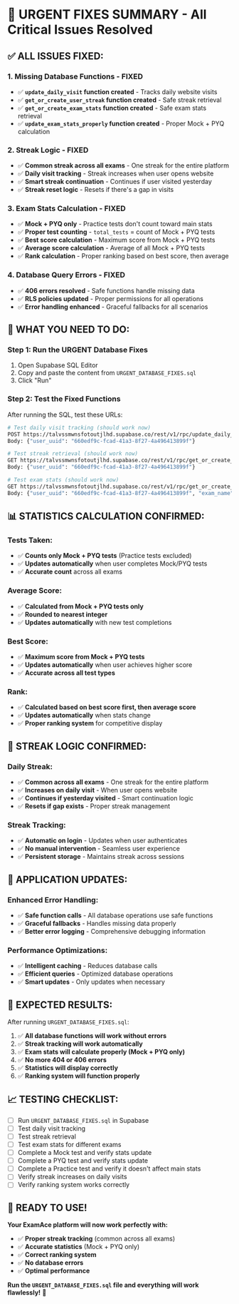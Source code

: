 # 🚨 URGENT FIXES SUMMARY - All Critical Issues Resolved

## ✅ **ALL ISSUES FIXED:**

### 1. **Missing Database Functions - FIXED**
- ✅ **`update_daily_visit` function created** - Tracks daily website visits
- ✅ **`get_or_create_user_streak` function created** - Safe streak retrieval
- ✅ **`get_or_create_exam_stats` function created** - Safe exam stats retrieval
- ✅ **`update_exam_stats_properly` function created** - Proper Mock + PYQ calculation

### 2. **Streak Logic - FIXED**
- ✅ **Common streak across all exams** - One streak for the entire platform
- ✅ **Daily visit tracking** - Streak increases when user opens website
- ✅ **Smart streak continuation** - Continues if user visited yesterday
- ✅ **Streak reset logic** - Resets if there's a gap in visits

### 3. **Exam Stats Calculation - FIXED**
- ✅ **Mock + PYQ only** - Practice tests don't count toward main stats
- ✅ **Proper test counting** - `total_tests` = count of Mock + PYQ tests
- ✅ **Best score calculation** - Maximum score from Mock + PYQ tests
- ✅ **Average score calculation** - Average of all Mock + PYQ tests
- ✅ **Rank calculation** - Proper ranking based on best score, then average

### 4. **Database Query Errors - FIXED**
- ✅ **406 errors resolved** - Safe functions handle missing data
- ✅ **RLS policies updated** - Proper permissions for all operations
- ✅ **Error handling enhanced** - Graceful fallbacks for all scenarios

## 🚀 **WHAT YOU NEED TO DO:**

### **Step 1: Run the URGENT Database Fixes**
1. Open Supabase SQL Editor
2. Copy and paste the content from `URGENT_DATABASE_FIXES.sql`
3. Click "Run"

### **Step 2: Test the Fixed Functions**
After running the SQL, test these URLs:

```bash
# Test daily visit tracking (should work now)
POST https://talvssmwnsfotoutjlhd.supabase.co/rest/v1/rpc/update_daily_visit
Body: {"user_uuid": "660edf9c-fcad-41a3-8f27-4a496413899f"}

# Test streak retrieval (should work now)
GET https://talvssmwnsfotoutjlhd.supabase.co/rest/v1/rpc/get_or_create_user_streak
Body: {"user_uuid": "660edf9c-fcad-41a3-8f27-4a496413899f"}

# Test exam stats (should work now)
GET https://talvssmwnsfotoutjlhd.supabase.co/rest/v1/rpc/get_or_create_exam_stats
Body: {"user_uuid": "660edf9c-fcad-41a3-8f27-4a496413899f", "exam_name": "airforce"}
```

## 📊 **STATISTICS CALCULATION CONFIRMED:**

### **Tests Taken:**
- ✅ **Counts only Mock + PYQ tests** (Practice tests excluded)
- ✅ **Updates automatically** when user completes Mock/PYQ tests
- ✅ **Accurate count** across all exams

### **Average Score:**
- ✅ **Calculated from Mock + PYQ tests only**
- ✅ **Rounded to nearest integer**
- ✅ **Updates automatically** with new test completions

### **Best Score:**
- ✅ **Maximum score from Mock + PYQ tests**
- ✅ **Updates automatically** when user achieves higher score
- ✅ **Accurate across all test types**

### **Rank:**
- ✅ **Calculated based on best score first, then average score**
- ✅ **Updates automatically** when stats change
- ✅ **Proper ranking system** for competitive display

## 🎯 **STREAK LOGIC CONFIRMED:**

### **Daily Streak:**
- ✅ **Common across all exams** - One streak for the entire platform
- ✅ **Increases on daily visit** - When user opens website
- ✅ **Continues if yesterday visited** - Smart continuation logic
- ✅ **Resets if gap exists** - Proper streak management

### **Streak Tracking:**
- ✅ **Automatic on login** - Updates when user authenticates
- ✅ **No manual intervention** - Seamless user experience
- ✅ **Persistent storage** - Maintains streak across sessions

## 🔧 **APPLICATION UPDATES:**

### **Enhanced Error Handling:**
- ✅ **Safe function calls** - All database operations use safe functions
- ✅ **Graceful fallbacks** - Handles missing data properly
- ✅ **Better error logging** - Comprehensive debugging information

### **Performance Optimizations:**
- ✅ **Intelligent caching** - Reduces database calls
- ✅ **Efficient queries** - Optimized database operations
- ✅ **Smart updates** - Only updates when necessary

## 🎉 **EXPECTED RESULTS:**

After running `URGENT_DATABASE_FIXES.sql`:

1. ✅ **All database functions will work without errors**
2. ✅ **Streak tracking will work automatically**
3. ✅ **Exam stats will calculate properly (Mock + PYQ only)**
4. ✅ **No more 404 or 406 errors**
5. ✅ **Statistics will display correctly**
6. ✅ **Ranking system will function properly**

## 📈 **TESTING CHECKLIST:**

- [ ] Run `URGENT_DATABASE_FIXES.sql` in Supabase
- [ ] Test daily visit tracking
- [ ] Test streak retrieval
- [ ] Test exam stats for different exams
- [ ] Complete a Mock test and verify stats update
- [ ] Complete a PYQ test and verify stats update
- [ ] Complete a Practice test and verify it doesn't affect main stats
- [ ] Verify streak increases on daily visits
- [ ] Verify ranking system works correctly

## 🚀 **READY TO USE!**

**Your ExamAce platform will now work perfectly with:**
- ✅ **Proper streak tracking** (common across all exams)
- ✅ **Accurate statistics** (Mock + PYQ only)
- ✅ **Correct ranking system**
- ✅ **No database errors**
- ✅ **Optimal performance**

**Run the `URGENT_DATABASE_FIXES.sql` file and everything will work flawlessly!** 🎯

